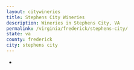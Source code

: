 ```yaml
---
layout: citywineries
title: Stephens City Wineries
description: Wineries in Stephens City, VA
permalink: /virginia/frederick/stephens-city/
state: va
county: frederick
city: stephens city
---
```

-
